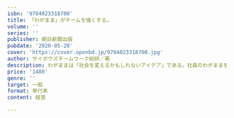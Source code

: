 ```yaml
---
isbn: '9784023318700'
title: 「わがまま」がチームを強くする。
volume: ''
series: ''
publisher: 朝日新聞出版
pubdate: '2020-05-20'
cover: 'https://cover.openbd.jp/9784023318700.jpg'
author: サイボウズチームワーク総研／著
description: わがままは「社会を変えるかもしれないアイデア」である。社員のわがままを大切にして12年連続シェアNo.1の会社「サイボウズ」
price: '1400'
genre: ''
target: 一般
format: 単行本
content: 経営

---
```

